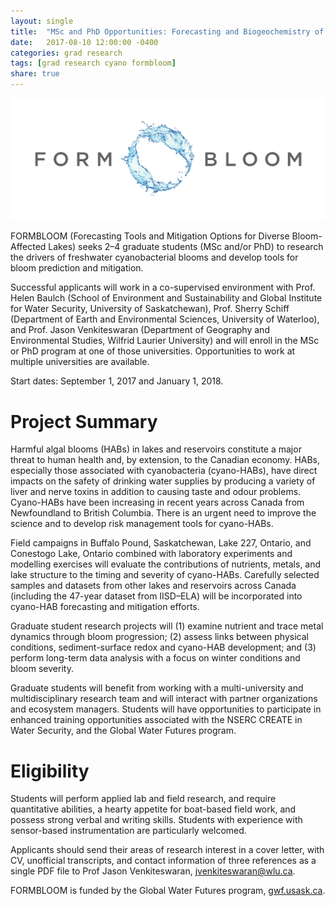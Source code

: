 ```yaml
---
layout: single
title:  "MSc and PhD Opportunities: Forecasting and Biogeochemistry of Bloom-Affected Lakes"
date:   2017-08-10 12:00:00 -0400
categories: grad research
tags: [grad research cyano formbloom]
share: true
---
```


![](/images/formbloom-small.png)

FORMBLOOM (Forecasting Tools and Mitigation Options for Diverse Bloom-Affected Lakes) seeks 2–4 graduate students (MSc and/or PhD) to research the drivers of freshwater cyanobacterial blooms and develop tools for bloom prediction and mitigation.

Successful applicants will work in a co-supervised environment with Prof. Helen Baulch (School of Environment and Sustainability and Global Institute for Water Security, University of Saskatchewan), Prof. Sherry Schiff (Department of Earth and Environmental Sciences, University of Waterloo), and Prof. Jason Venkiteswaran (Department of Geography and Environmental Studies, Wilfrid Laurier University) and will enroll in the MSc or PhD program at one of those universities. Opportunities to work at multiple universities are available.

Start dates: September 1, 2017 and January 1, 2018.

# Project Summary

Harmful algal blooms (HABs) in lakes and reservoirs constitute a major threat to human health and, by extension, to the Canadian economy. HABs, especially those associated with cyanobacteria (cyano-HABs), have direct impacts on the safety of drinking water supplies by producing a variety of liver and nerve toxins in addition to causing taste and odour problems. Cyano-HABs have been increasing in recent years across Canada from Newfoundland to British Columbia. There is an urgent need to improve the science and to develop risk management tools for cyano-HABs.

Field campaigns in Buffalo Pound, Saskatchewan, Lake 227, Ontario, and Conestogo Lake, Ontario combined with laboratory experiments and modelling exercises will evaluate the contributions of nutrients, metals, and lake structure to the timing and severity of cyano-HABs. Carefully selected samples and datasets from other lakes and reservoirs across Canada (including the 47-year dataset from IISD–ELA) will be incorporated into cyano-HAB forecasting and mitigation efforts.

Graduate student research projects will (1) examine nutrient and trace metal dynamics through bloom progression; (2) assess links between physical conditions, sediment-surface redox and cyano-HAB development; and (3) perform long-term data analysis with a focus on winter conditions and bloom severity.

Graduate students will benefit from working with a multi-university and multidisciplinary research team and will interact with partner organizations and ecosystem managers. Students will have opportunities to participate in enhanced training opportunities associated with the NSERC CREATE in Water Security, and the Global Water Futures program.

# Eligibility

Students will perform applied lab and field research, and require quantitative abilities, a hearty appetite for boat-based field work, and possess strong verbal and writing skills. Students with experience with sensor-based instrumentation are particularly welcomed.

Applicants should send their areas of research interest in a cover letter, with CV, unofficial transcripts, and contact information of three references as a single PDF file to Prof Jason Venkiteswaran, [jvenkiteswaran@wlu.ca](mailto:jvenkiteswaran@wlu.ca).

FORMBLOOM is funded by the Global Water Futures program, [gwf.usask.ca](http://gwf.usask.ca/).
